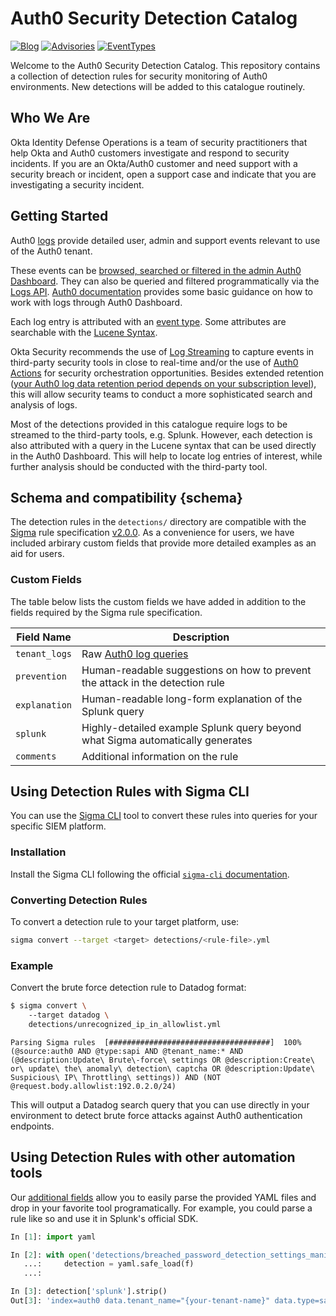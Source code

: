 # Auth0 Security Detection Catalog

[![Blog](https://img.shields.io/badge/blog-okta_security-blue)][secblog]
[![Advisories](https://img.shields.io/badge/advisories-okta_security_advisories-blue)][advisories]
[![EventTypes](https://img.shields.io/badge/docs-auth0_event_types-blue)][eventtypes]

Welcome to the Auth0 Security Detection Catalog. This repository contains a collection of detection rules for security monitoring of Auth0 environments. New detections will be added to this catalogue routinely.

## Who We Are

Okta Identity Defense Operations is a team of security practitioners that help Okta and Auth0 customers investigate and respond to security incidents. If you are an Okta/Auth0 customer and need support with a security breach or incident, open a support case and indicate that you are investigating a security incident.

## Getting Started

Auth0 [logs](https://auth0.com/docs/deploy-monitor/logs) provide detailed user, admin and support events relevant to use of the Auth0 tenant.

These events can be [browsed, searched or filtered in the admin Auth0 Dashboard](https://auth0.com/docs/deploy-monitor/logs/view-log-events). They can also be queried and filtered programmatically via the [Logs API](https://auth0.com/docs/api/management/v2/logs/get-logs). [Auth0 documentation](https://auth0.com/docs/secure/security-guidance/incident-response-using-logs) provides some basic guidance on how to work with logs through Auth0 Dashboard.

Each log entry is attributed with an [event type](https://auth0.com/docs/customize/events/event-types). Some attributes are searchable with the [Lucene Syntax](https://auth0.com/docs/deploy-monitor/logs/log-search-query-syntax).

Okta Security recommends the use of [Log Streaming](https://auth0.com/docs/customize/log-streams) to capture events in third-party security tools in close to real-time and/or the use of [Auth0 Actions](https://auth0.com/docs/customize/actions) for security orchestration opportunities. Besides extended retention ([your Auth0 log data retention period depends on your subscription level](https://auth0.com/docs/deploy-monitor/logs/log-data-retention)), this will allow security teams to conduct a more sophisticated search and analysis of logs.

Most of the detections provided in this catalogue require logs to be streamed to the third-party tools, e.g. Splunk. However, each detection is also attributed with a query in the Lucene syntax that can be used directly in the Auth0 Dashboard. This will help to locate log entries of interest, while further analysis should be conducted with the third-party tool.

## Schema and compatibility {schema}

The detection rules in the `detections/` directory are compatible with the [Sigma](https://sigmahq.io/) rule specification [v2.0.0](https://github.com/SigmaHQ/sigma-specification/blob/3e27a92ca649c2798e65b4300bf58deee1149118/json-schema/sigma-detection-rule-schema.json). As a convenience for users, we have included arbirary custom fields that provide more detailed examples as an aid for users.

### Custom Fields

The table below lists the custom fields we have added in addition to the fields required by the Sigma rule specification.

| Field Name    | Description                                                                    |
|---------------|--------------------------------------------------------------------------------|
| `tenant_logs` | Raw [Auth0 log queries](https://auth0.com/docs/deploy-monitor/logs)            |
| `prevention`  | Human-readable suggestions on how to prevent the attack in the detection rule  |
| `explanation` | Human-readable long-form explanation of the Splunk query                       |
| `splunk`      | Highly-detailed example Splunk query beyond what Sigma automatically generates |
| `comments`    | Additional information on the rule                                             |

## Using Detection Rules with Sigma CLI

You can use the [Sigma CLI](https://github.com/SigmaHQ/sigma-cli) tool to convert these rules into queries for your specific SIEM platform.

### Installation

Install the Sigma CLI following the official [`sigma-cli` documentation](https://github.com/SigmaHQ/sigma-cli?tab=readme-ov-file#getting-started).

### Converting Detection Rules

To convert a detection rule to your target platform, use:

```bash
sigma convert --target <target> detections/<rule-file>.yml
```

### Example

Convert the brute force detection rule to Datadog format:

```bash
$ sigma convert \                                    
    --target datadog \
    detections/unrecognized_ip_in_allowlist.yml
```

```
Parsing Sigma rules  [####################################]  100%
(@source:auth0 AND @type:sapi AND @tenant_name:* AND (@description:Update\ Brute\-force\ settings OR @description:Create\ or\ update\ the\ anomaly\ detection\ captcha OR @description:Update\ Suspicious\ IP\ Throttling\ settings)) AND (NOT @request.body.allowlist:192.0.2.0/24)
```

This will output a Datadog search query that you can use directly in your environment to detect brute force attacks against Auth0 authentication endpoints.

## Using Detection Rules with other automation tools

Our [additional fields](#schema) allow you to easily parse the provided YAML files and drop in your favorite tool programatically. For example, you could parse a rule like so and use it in Splunk's official SDK.

```python
In [1]: import yaml

In [2]: with open('detections/breached_password_detection_settings_manipulated.yml', 'r') as f:
   ...:     detection = yaml.safe_load(f)
   ...:

In [3]: detection['splunk'].strip()
Out[3]: 'index=auth0 data.tenant_name="{your-tenant-name}" data.type=sapi data.description="Update Breached Password Detection settings" ```Take only the last change of configurations that reflects the current settings``` | sort - _time | head 1 | rename data.details.response.body.shields{} as login_shields | rename data.details.response.body.enabled as breached_protection_enabled | rename data.details.response.body.stage.pre-user-registration.shields{} as signup_shields | eval user_notifications_on = if(isnotnull(mvfind(login_shields, "user_notification")), "true", "false") | eval login_flow_is_protected = if(isnotnull(mvfind(login_shields, "block")), "true", "false") | eval signup_flow_is_protected = if(isnotnull(mvfind(signup_shields, "block")), "true", "false") ```Alert when breached password protection is completely disabled or all responses are disabled (login, signup). Note: pwd reset is masked by now.``` | where breached_protection_enabled = "false" OR (login_flow_is_protected = "false" AND signup_flow_is_protected = "false") ```Display the information in a table``` | table _time, breached_protection_enabled, login_shields, user_notifications_on, signup_shields, login_flow_is_protected, signup_flow_is_protected, data.ip'
```

[secblog]: https://sec.okta.com/articles
[advisories]: https://trust.okta.com/security-advisories/
[eventtypes]: https://auth0.com/docs/customize/events/event-types
